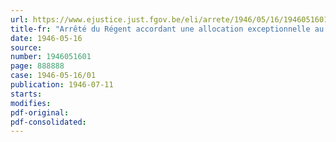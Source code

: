```yaml
---
url: https://www.ejustice.just.fgov.be/eli/arrete/1946/05/16/1946051601/justel
title-fr: "Arrêté du Régent accordant une allocation exceptionnelle au personnel repris de l'ex-C.N.A.A."
date: 1946-05-16
source:
number: 1946051601
page: 888888
case: 1946-05-16/01
publication: 1946-07-11
starts:
modifies:
pdf-original:
pdf-consolidated:
---
```


